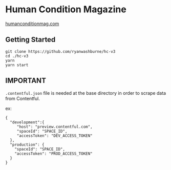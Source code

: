 # Human Condition Magazine

[humanconditionmag.com](https://humanconditionmag.com)


## Getting Started
```
git clone https://github.com/ryanwashburne/hc-v3
cd ./hc-v3
yarn
yarn start
```

## IMPORTANT
```.contentful.json``` file is needed at the base directory in order to scrape data from Contentful.

ex:
```
{
  "development":{  
     "host": "preview.contentful.com",
     "spaceId": "SPACE_ID",
     "accessToken": "DEV_ACCESS_TOKEN"
  },
  "production": {  
    "spaceId": "SPACE_ID",
    "accessToken": "PROD_ACCESS_TOKEN"
  }
}
```
